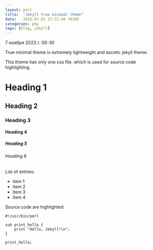 ```yaml
---
layout: post
title:  "Jekyll true minimal theme"
date:   2018-01-01 23:22:40 +0300
categories: php
tags: [blog, jekyll]
---
```


7 ноября 2023 г.  00-30  

True minimal theme is extremely lightweight and ascetic jekyll theme.

This theme has only one css file, which is used for source code highlighting. 


# Heading 1
## Heading 2
### Heading 3
#### Heading 4
##### Heading 5
###### Heading 6


List of entries:

- item 1
- item 2
- item 3
- item 4

Source code are highlighted:  

```code  
#!/usr/bin/perl

sub print_hello {
    print "Hello, Jekyll!\n";
}

print_hello;
```
    